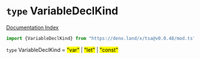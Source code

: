 # `type` VariableDeclKind

[Documentation Index](../README.md)

```ts
import {VariableDeclKind} from "https://deno.land/x/tsa@v0.0.48/mod.ts"
```

`type` VariableDeclKind = <mark>"var"</mark> | <mark>"let"</mark> | <mark>"const"</mark>